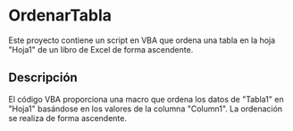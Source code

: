 # OrdenarTabla

Este proyecto contiene un script en VBA que ordena una tabla en la hoja "Hoja1" de un libro de Excel de forma ascendente.

## Descripción

El código VBA proporciona una macro que ordena los datos de "Tabla1" en "Hoja1" basándose en los valores de la columna "Column1". La ordenación se realiza de forma ascendente.
